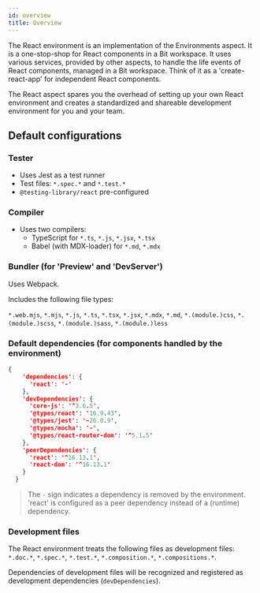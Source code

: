 ```yaml
---
id: overview
title: Overview
---
```


The React environment is an implementation of the Environments aspect. It is a one-stop-shop for React components in a Bit workspace. It uses various services, provided by other aspects, to handle the life events of React components, managed in a Bit workspace. Think of it as a 'create-react-app' for independent React components.

The React aspect spares you the overhead of setting up your own React environment and creates a standardized and shareable development environment for you and your team.



## Default configurations

### Tester
* Uses Jest as a test runner
* Test files: `*.spec.*` and `*.test.*`
* `@testing-library/react` pre-configured

### Compiler
* Uses two compilers:
  * TypeScript for `*.ts`, `*.js`, `*.jsx`, `*.tsx`
  * Babel (with MDX-loader) for `*.md`, `*.mdx`

### Bundler (for 'Preview' and 'DevServer')
Uses Webpack. 

Includes the following file types:

`*.web.mjs`, `*.mjs`, `*.js`, `*.ts`, `*.tsx`, `*.jsx`, `*.mdx`, `*.md`, `*.(module.)css`, `*.(module.)scss`, `*.(module.)sass`, `*.(module.)less`

### Default dependencies (for components handled by the environment)

```json
{
    'dependencies': {
      'react': '-'
    },
    'devDependencies': {
      'core-js': '^3.6.5',
      '@types/react': '16.9.43',
      '@types/jest': '~26.0.9',
      '@types/mocha': '-',
      '@types/react-router-dom': '^5.1.5'
    },
    'peerDependencies': {
      'react': '^16.13.1',
      'react-dom': '^16.13.1'
    }
  }
```
> The `-` sign indicates a dependency is removed by the environment. 'react' is configured as a peer dependency instead of a (runtime) dependency. 

### Development files
The React environment treats the following files as development files: `*.doc.*`, `*.spec.*`, `*.test.*`, `*.composition.*`, `*.compositions.*`.

Dependencies of development files will be recognized and registered as development dependencies (`devDependencies`).